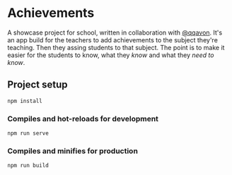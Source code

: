 # Achievements
A showcase project for school, written in collaboration with [@qqavon](https://github.com/qqavon).
It's an app build for the teachers to add achievements to the subject they're teaching. Then they assing students to that subject.
The point is to make it easier for the students to know, what they *know* and what they *need to know*.

## Project setup
```
npm install
```

### Compiles and hot-reloads for development
```
npm run serve
```

### Compiles and minifies for production
```
npm run build
```



